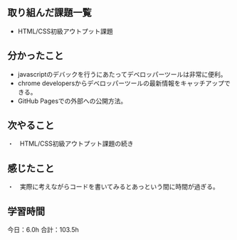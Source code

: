 ## 取り組んだ課題一覧
* HTML/CSS初級アウトプット課題
## 分かったこと
*  javascriptのデバックを行うにあたってデベロッパーツールは非常に便利。
*  chrome developersからデベロッパーツールの最新情報をキャッチアップできる。
*  GitHub Pagesでの外部への公開方法。
　


## 次やること
・　HTML/CSS初級アウトプット課題の続き
## 感じたこと
・　実際に考えながらコードを書いてみるとあっという間に時間が過ぎる。
 
## 学習時間
今日：6.0h
合計：103.5h
